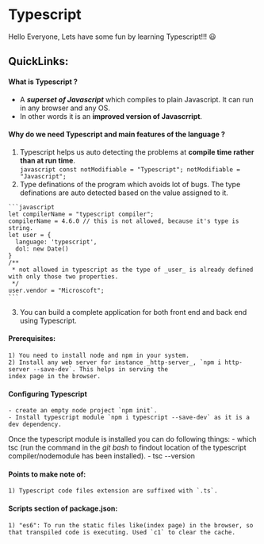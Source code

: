 # Typescript
Hello Everyone, Lets have some fun by learning Typescript!!! :smiley:

## QuickLinks:

#### What is Typescript ?
  - A **_superset of Javascript_** which compiles to plain Javascript. It can run in any browser and any OS.
  - In other words it is an **improved version of Javascrript**.

#### Why do we need Typescript and main features of the language ?
  
  1) Typescript helps us auto detecting the problems at __compile time rather than at run time__.  
    ```javascript
    const notModifiable = "Typescript";
    notModifiable = "Javascript";
    ```
  2) Type definations of the program which avoids lot of bugs.
   The type definations are auto detected based on the value assigned to it.

    ```javascript
    let compilerName = "typescript compiler";
    compilerName = 4.6.0 // this is not allowed, because it's type is string.
    let user = {
      language: 'typescript',
      dol: new Date()
    }
    /**
     * not allowed in typescript as the type of _user_ is already defined with only those two properties.
     */
    user.vendor = "Microscoft"; 
    ```
  3) You can build a complete application for both front end and back end using Typescript.
  
#### Prerequisites:
    1) You need to install node and npm in your system.
    2) Install any web server for instance _http-server_, `npm i http-server --save-dev`. This helps in serving the 
    index page in the browser.

#### Configuring Typescript
    - create an empty node project `npm init`.
    - Install typescript module `npm i typescript --save-dev` as it is a dev dependency.
  
  Once the typescript module is installed you can do following things:
    - which tsc (run the command in the _git bash_ to findout location of the typescript compiler/nodemodule has been installed).
    - tsc --version

#### Points to make note of:
    1) Typescript code files extension are suffixed with `.ts`. 

#### Scripts section of package.json:
    1) "es6": To run the static files like(index page) in the browser, so that transpiled code is executing. Used `c1` to clear the cache.